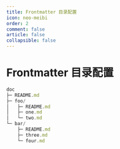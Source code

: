 ```yaml
---
title: Frontmatter 目录配置
icon: neo-meibi
order: 2
comment: false
article: false
collapsible: false
---
```

# Frontmatter 目录配置

```js
doc
├─ README.md
├─ foo/
│   ├─ README.md
│   ├─ one.md
│   └─ two.md
└─ bar/
    ├─ README.md
    ├─ three.md
    └─ four.md
```
